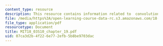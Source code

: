```yaml
---
content_type: resource
description: This resource contains information related to  convolution.
file: /media/https%3A/open-learning-course-data-rc.s3.amazonaws.com/18-03-differential-equations-spring-2010/07ca3d2b4f226e772efb5b8be9703dac_MIT18_03S10_chapter_19.pdf
file_type: application/pdf
resourcetype: Document
title: MIT18_03S10_chapter_19.pdf
uid: 07ca3d2b-4f22-6e77-2efb-5b8be9703dac
---
```


